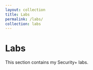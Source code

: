 ```yaml
---
layout: collection
title: Labs
permalink: /labs/
collection: labs
---
```


# Labs

This section contains my Security+ labs.  
